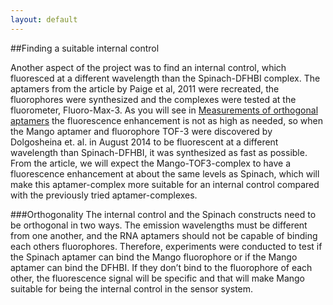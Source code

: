 ```yaml
---
layout: default
---
```

##Finding a suitable internal control
Another aspect of the project was to find an internal control, which fluoresced at a different wavelength than the Spinach-DFHBI complex. The aptamers from the article by Paige et al, 2011 were recreated, the fluorophores were synthesized and the complexes were tested at the fluorometer, Fluoro-Max-3. As you will see in [Measurements of orthogonal aptamers](orthogonaldata.html) the fluorescence enhancement is not as high as needed, so when the Mango aptamer and fluorophore TOF-3 were discovered by Dolgosheina et. al. in August 2014 to be fluorescent at a different wavelength than Spinach-DFHBI, it was synthesized as fast as possible.From the article, we will expect the Mango-TOF3-complex to have a fluorescence enhancement at about the same levels as Spinach, which will make this aptamer-complex more suitable for an internal control compared with the previously tried aptamer-complexes. ###OrthogonalityThe internal control and the Spinach constructs need to be orthogonal in two ways. The emission wavelengths must be different from one another, and the RNA aptamers should not be capable of binding each others fluorophores. Therefore, experiments were conducted to test if the Spinach aptamer can bind the Mango fluorophore or if the Mango aptamer can bind the DFHBI. If they don’t bind to the fluorophore of each other, the fluorescence signal will be specific and that will make Mango suitable for being the internal control in the sensor system.  